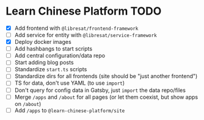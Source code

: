 # Learn Chinese Platform TODO

- [x] Add frontend with `@libresat/frontend-framework`
- [ ] Add service for entity with `@libresat/service-framework`
- [x] Deploy docker images
- [ ] Add hashbangs to start scripts
- [ ] Add central configuration/data repo
- [ ] Start adding blog posts
- [ ] Standardize `start.ts` scripts
- [ ] Standardize dirs for all frontends (site should be "just another frontend")
- [ ] TS for data, don't use YAML (to use `import`)
- [ ] Don't query for config data in Gatsby, just `import` the data repo/files
- [ ] Merge `/apps` and `/about` for all pages (or let them coexist, but show apps on `/about`)
- [ ] Add `/apps` to `@learn-chinese-platform/site`
